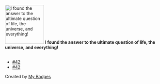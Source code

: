 <img src="https://github.com/my-badges/my-badges/blob/master/src/all-badges/the-ultimate-question/the-ultimate-question.png?raw=true" alt="I found the answer to the ultimate question of life, the universe, and everything!" title="I found the answer to the ultimate question of life, the universe, and everything!" width="128">
<strong>I found the answer to the ultimate question of life, the universe, and everything!</strong>
<br><br>

- <a href="https://github.com/p0dalirius/smbclient-ng/issues/42">#42</a>
- <a href="https://github.com/p0dalirius/Coercer/issues/42">#42</a>


Created by <a href="https://github.com/my-badges/my-badges">My Badges</a>